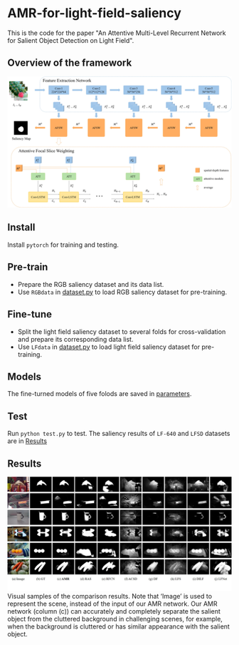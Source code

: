 # AMR-for-light-field-saliency
This is the code for the paper "An Attentive Multi-Level Recurrent Network for Salient Object Detection on Light Field".

## Overview of the framework
![Image text](pic/framework.jpg)
## Install
Install `pytorch` for training and testing.

## Pre-train
- Prepare the RGB saliency dataset and its data list.
- Use `RGBdata` in [dataset.py](dataset.py) to load RGB saliency dataset for pre-training.

## Fine-tune
- Split the light field saliency dataset to several folds for cross-validation and prepare its corresponding data list. 
- Use `LFdata` in [dataset.py](dataset.py) to load light field saliency dataset for pre-training.

## Models
The fine-turned models of five folods are saved in [parameters](parameters/).

## Test
Run `python test.py` to test. The saliency results of `LF-640` and `LFSD` datasets are in [Results](Results/)

## Results
![Image text](pic/results.jpg)
Visual samples of the comparison results. Note that ‘Image’ is used to represent the scene, instead of the input of our AMR network.
Our AMR network (column (c)) can accurately and completely separate the salient object from the cluttered background in challenging
scenes, for example, when the background is cluttered or has similar appearance with the salient object.
